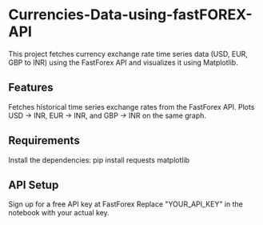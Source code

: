 ﻿# Currencies-Data-using-fastFOREX-API

This project fetches currency exchange rate time series data (USD, EUR, GBP to INR) using the FastForex API and visualizes it using Matplotlib.

## Features

Fetches historical time series exchange rates from the FastForex API.
Plots USD → INR, EUR → INR, and GBP → INR on the same graph.

## Requirements

Install the dependencies:
pip install requests matplotlib

## API Setup

Sign up for a free API key at FastForex
Replace "YOUR_API_KEY" in the notebook with your actual key.
